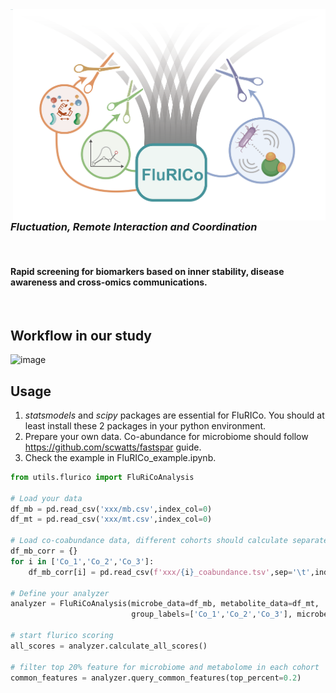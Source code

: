 <img src="figures/flurico_banner.png" align="right"  width="500">

<div style="display: flex; align-items: center;">
  <img src="figures/flurico_icon.png"  width="400" style="margin-right: 10px;">
  
</div>

### *Fluctuation, Remote Interaction and Coordination*

<br />

#### Rapid screening for biomarkers based on inner stability, disease awareness and cross-omics communications.

<br />




## Workflow in our study
![image](figures/workflow.png)

## Usage
1. *statsmodels* and *scipy* packages are essential for FluRICo. You should at least install these 2 packages in your python environment.
2. Prepare your own data. Co-abundance for microbiome should follow https://github.com/scwatts/fastspar guide.
2. Check the example in FluRICo_example.ipynb.
```python
from utils.flurico import FluRiCoAnalysis

# Load your data
df_mb = pd.read_csv('xxx/mb.csv',index_col=0) 
df_mt = pd.read_csv('xxx/mt.csv',index_col=0)

# Load co-coabundance data, different cohorts should calculate separately.
df_mb_corr = {}
for i in ['Co_1','Co_2','Co_3']:
    df_mb_corr[i] = pd.read_csv(f'xxx/{i}_coabundance.tsv',sep='\t',index_col=0)

# Define your analyzer
analyzer = FluRiCoAnalysis(microbe_data=df_mb, metabolite_data=df_mt, 
                           group_labels=['Co_1','Co_2','Co_3'], microbe_coab_data = df_mb_corr)

# start flurico scoring
all_scores = analyzer.calculate_all_scores()

# filter top 20% feature for microbiome and metabolome in each cohort
common_features = analyzer.query_common_features(top_percent=0.2)

```
